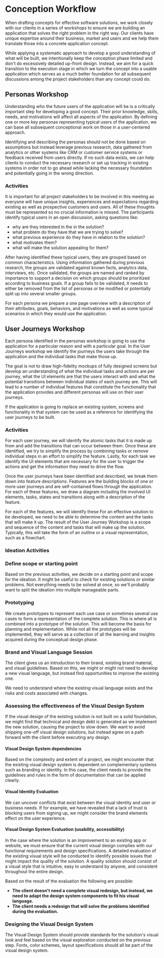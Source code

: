 # Conception Workflow

When drafting concepts for effective software solutions, we work closely with
our clients in a series of workshops to ensure we are building an application
that solves the right problem in the right way. Our clients have unique
expertise around their business, market and users and we help them translate
those into a concrete application concept.

While applying a systematic approach to develop a good understanding of what
will be built, we intentionally keep the conception phase limited and don't do
excessively detailed up-front design. Instead, we aim for a quick transition to
the execution stage in which we turn the concept into a usable application which
serves as a much better foundation for all subsequent discussions among the
project stakeholders than any concept could do.

## Personas Workshop

Understanding who the future users of the application will be is a critically
important step for developing a good concept. Their prior knowledge, skills,
needs, and motivations will affect all aspects of the application. By defining
one or more key personas representing typical users of the application, we can
base all subsequent conceptional work on those in a user-centered approach.

Identifying and describing the personas should not be done based on assumptions
but instead leverage previous research, data gathered from analytics or other
systems like CRM or customer service systems or feedback received from users
directly. If no such data exists, we can help clients to conduct the necessary
research or set up tracking in existing systems in order not to go ahead while
lacking the necessary foundation and potentially going in the wrong direction.

### Activities

It is important for all project stakeholders to be involved in this meeting as
everyone will have unique insights, experiences and expectations regarding
existing as well as prospective customers and users. All of these thoughts must
be represented so no crucial information is missed. The participants identify
typical users in an open discussion, asking questions like:

- why are they interested in the in the solution?
- what problem do they have that we are trying to solve?
- what previous experience do they have in relation to the solution?
- what motivates them?
- what will make the solution appealing for them?

After having identified these typical users, they are grouped based on common
characteristics. Using information gathered during previous research, the groups
are validated against known facts, analytics data, interviews, etc. Once
validated, the groups are named and ranked by importance to support a decision
on which groups should be prioritized according to business goals. If a group
fails to be validated, it needs to either be removed from the list of personas
or be modified or potentially split up into several smaller groups.

For each persona we prepare a one page overview with a description of their
attributes, goals, behaviors, and motivations as well as some typical scenarios
in which they would use the application.

## User Journeys Workshop

Each persona identified in the personas workshop is going to use the application
for a particular reason and with a particular goal. In the User Journeys
workshop we identify the journeys the users take through the application and the
individual tasks that make those up.

The goal is not to draw high-fidelity mockups of fully designed screens but
develop an understanding of what the individual tasks and actions are per
journey, what the UI elements are that the users interact with and what the
potential transitions between individual states of each journey are. This will
lead to a number of individual features that constitute the functionality that
the application provides and different personas will use on their user journeys.

If the application is going to replace an existing system, screens and
functionality in that system can be used as a reference for identifying the user
journeys to be built.

### Activities

For each user journey, we will identify the atomic tasks that it is made up from
and add the transitions that can occur between them. Once these are identified,
we try to simplify the process by combining tasks or remove individual steps in
an effort to simplify the feature. Lastly, for each task we identify the UI
elements that are necessary for the user to trigger the actions and get the
information they need to drive the flow.

Once the user journeys have been identified and described, we break them down
into feature descriptions. Features are the building blocks of one or more user
journeys and are self-contained flows through the application. For each of these
features, we draw a diagram including the involved UI elements, tasks, states
and transitions along with a description of the feature.

For each of the features, we will identify these For an effective solution to be
developed, we need to be able to determine the content and the tasks that will
make it up. The result of the User Journey Workshop is a scope and sequence of
the content and tasks that will make up the solution. Typically, this will take
the form of an outline or a visual representation, such as a flowchart.

### Ideation Activities

### Define scope or starting point

Based on the previous activities, we decide on a starting point and scope for
the ideation. It might be useful to check for existing solutions or similar
problems. Not everything needs to be solved at once, so we'll probably want to
split the ideation into multiple manageable parts.

### Prototyping

We create prototypes to represent each use case or sometimes several use cases
to form a representation of the complete solution. This is where all is combined
into a prototype of the solution. This will become the basis for planning and
implementation. While not all the prototypes will be implemented, they will
serve as a collection of all the learning and insights acquired during the
conceptual design phase.

### Brand and Visual Language Session

The client gives us an introduction to their brand, existing brand material, and
visual guidelines. Based on this, we might or might not need to develop a new
visual language, but instead find opportunities to improve the existing one.

We need to understand where the existing visual language exists and the risks
and costs associated with changes.

### Assessing the effectiveness of the Visual Design System

If the visual design of the existing solution is not built on a solid
foundation, we might find that technical and design debt is generated as we
implement the new solution, causing the project to slow down. We want to avoid
shipping one-off visual design solutions, but instead agree on a path forward
with the client before executing any design.

#### Visual Design System dependencies

Based on the complexity and extent of a project, we might encounter that the
existing visual design system is dependent on complementary systems such as
branding or identity. In this case, the client needs to provide the guidelines
and rules in the form of documentation that can be applied clearly.

#### Visual Identity Evaluation

We can uncover conflicts that exist between the visual identity and user or
business needs. If for example, we have revealed that a lack of trust is
blocking users from signing up, we might consider the brand elements effect on
the user experience.

#### Visual Design System Evaluation (usability, accessibility)

In the case where the solution is an improvement to an existing app or website,
we must ensure that the current visual design complies with our functional
requirements and design specifications. A detailed evaluation of the existing
visual style will be conducted to identify possible issues that might impact the
quality of the solution. A quality solution should consist of a visual style
that is intuitive, easy to understand by anyone, and consistent throughout the
entire design.

Based on the result of the evaluation the following are possible:

- **The client doesn't need a complete visual redesign, but instead, we need to
  adapt the design system components to fit his visual language.**
- **The client needs a redesign that will solve the problems identified during
  the evaluation.**

### Designing the Visual Design System

The Visual Design System should provide standards for the solution's visual look
and feel based on the visual exploration conducted on the previous step. Fonts,
color schemes, layout specifications should all be part of the visual design
system.

